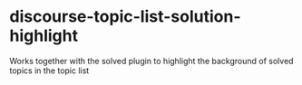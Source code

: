 # discourse-topic-list-solution-highlight

Works together with the solved plugin to highlight the background of solved topics in the topic list

